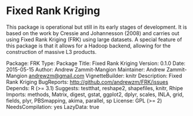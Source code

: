 Fixed Rank Kriging
================

This package is operational but still in its early stages of development. It is based on the work by Cressie and Johannesson (2008) and carries out using Fixed Rank Kriging (FRK) using large datasets. A special feature of this package is that it allows for a Hadoop backend, allowing for the construction of massive L3 products.

Package: FRK
Type: Package
Title: Fixed Rank Kriging
Version: 0.1.0
Date: 2015-05-15
Author: Andrew Zammit-Mangion
Maintainer: Andrew Zammit-Mangion <andrewzm@gmail.com>
VignetteBuilder: knitr
Description: Fixed Rank Kriging
BugReports: http://github.com/andrewzm/FRK/issues
Depends:
    R (>= 3.1)
Suggests:
    testthat,
    reshape2,
    shapefiles,
    knitr,
    Rhipe
Imports:
    methods,
    Matrix,
    digest,
    gstat,
    ggplot2,
    dplyr,
    scales,
    INLA,
    grid,
    fields,
    plyr,
    PBSmapping,
    akima,
    parallel,
    sp
License: GPL (>= 2)
NeedsCompilation: yes
LazyData: true
